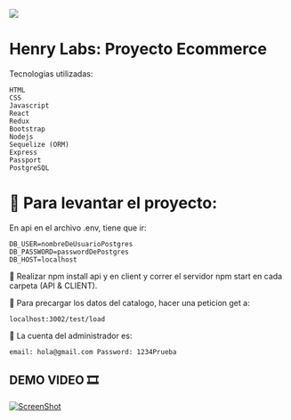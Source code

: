 
<p align='left'>	
  <img src='https://static.wixstatic.com/media/85087f_0d84cbeaeb824fca8f7ff18d7c9eaafd~mv2.png/v1/fill/w_160,h_30,al_c,q_85,usm_0.66_1.00_0.01/Logo_completo_Color_1PNG.webp' </img>
</p>



# Henry Labs: Proyecto Ecommerce

Tecnologias utilizadas:

	HTML
	CSS
	Javascript
	React
	Redux
	Bootstrap
	Nodejs
	Sequelize (ORM)
	Express
	Passport
	PostgreSQL


# 📍 Para levantar el proyecto: 

En api en el archivo .env, tiene que ir:
	
	DB_USER=nombreDeUsuarioPostgres
	DB_PASSWORD=passwordDePostgres
	DB_HOST=localhost
	
	
📍 Realizar npm install api y en client y correr el servidor npm start en cada carpeta (API & CLIENT).


📍 Para precargar los datos del catalogo, hacer una peticion get a:
	
	localhost:3002/test/load
	
📍 La cuenta del administrador es:
	
	email: hola@gmail.com Password: 1234Prueba
	


## DEMO VIDEO 🎞


[![ScreenShot](http://i3.ytimg.com/vi/AGTYSIh4qmk/hqdefault.jpg)](https://youtu.be/AGTYSIh4qmk)
